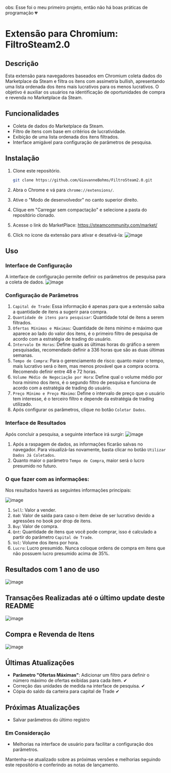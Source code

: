 obs: Esse foi o meu primeiro projeto, então não há boas práticas de programação 💔
# Extensão para Chromium: FiltroSteam2.0

## Descrição

Esta extensão para navegadores baseados em Chromium coleta dados do Marketplace da Steam e filtra os itens com assimetria bullish, apresentando uma lista ordenada dos itens mais lucrativos para os menos lucrativos. O objetivo é auxiliar os usuários na identificação de oportunidades de compra e revenda no Marketplace da Steam.

## Funcionalidades

- Coleta de dados do Marketplace da Steam.
- Filtro de itens com base em critérios de lucratividade.
- Exibição de uma lista ordenada dos itens filtrados.
- Interface amigável para configuração de parâmetros de pesquisa.

## Instalação

1. Clone este repositório.
    ```bash
    git clone https://github.com/GiovanneBohms/FiltroSteam2.0.git
    ```

2. Abra o Chrome e vá para `chrome://extensions/`.

3. Ative o "Modo de desenvolvedor" no canto superior direito.

4. Clique em "Carregar sem compactação" e selecione a pasta do repositório clonado.
5. Acesse o link do MarketPlace: https://steamcommunity.com/market/
6. Click no ícone da extensão para ativar e desativá-la:
 ![image](https://github.com/GiovanneBohms/FiltroSteam2.0/assets/13811860/e21ca124-40e6-42cb-a90f-e7cb029d49c1)

## Uso

### Interface de Configuração

A interface de configuração permite definir os parâmetros de pesquisa para a coleta de dados.
![image](https://github.com/GiovanneBohms/FiltroSteam2.0/assets/13811860/db173a82-0f6b-4238-8bd0-24400f55b84d)

### Configuração de Parâmetros
1. `Capital de Trade`: Essa informação é apenas para que a extensão saiba a quantidade de itens a sugerir para compra.
2. `Quantidade de itens para pesquisar`: Quantidade total de itens a serem filtrados.
3. `Ofertas Mínimas e Máximas`: Quantidade de itens mínimo e máximo que aparece ao lado do valor dos itens, é o primeiro filtro de pesquisa de acordo com a estratégia de trading do usuário.
4. `Intervalo Em Horas`: Define quais as últimas horas do gráfico a serem pesquisadas, recomendado definir a 336 horas que são as duas últimas semanas.
5. `Tempo de Compra`: Para o gerenciamento de risco: quanto maior o tempo, mais lucrativo será o item, mas menos provável que a compra ocorra. Recomendo definir entre 48 e 72 horas.
6. `Volume Médio de Negociação por Hora`: Define qual o volume médio por hora mínimo dos itens, é o segundo filtro de pesquisa e funciona de acordo com a estratégia de trading do usuário.
7. `Preço Mínimo e Preço Máximo`: Define o intervalo de preço que o usuário tem interesse, é o terceiro filtro e depende da estratégia de trading utilizado.
8. Após configurar os parâmetros, clique no botão `Coletar Dados`.

### Interface de Resultados
Após concluir a pesquisa, a seguinte interface irá surgir:
![image](https://github.com/GiovanneBohms/FiltroSteam2.0/assets/13811860/fa40dc54-4a00-4e5b-9e21-90dd54cfe5ea)
1. Após a raspagem de dados, as informações ficarão salvas no navegador. Para visualizá-las novamente, basta clicar no botão `Utilizar Dados Já Coletados`.
2. Quanto maior o parâmetro `Tempo de Compra`, maior será o lucro presumido no futuro.

### O que fazer com as informações:
Nos resultados haverá as seguintes informações principais:

![image](https://github.com/GiovanneBohms/FiltroSteam2.0/assets/13811860/3f6e284b-3e98-4252-a33e-019e8e0d4a51)

1. `Sell`: Valor a vender.
2. `0a0`: Valor de saída para caso o item deixe de ser lucrativo devido a agressões no book por drop de itens.
3. `Buy`: Valor de compra.
4. `Qnt`: Quantidade de itens que você pode comprar, isso é calculado a partir do parâmetro `Capital de Trade`.
5. `Vol`: Volume dos itens por hora.
6. `Lucro`: Lucro presumido. Nunca coloque ordens de compra em itens que não possuem lucro presumido acima de 35%.

## Resultados com 1 ano de uso

![image](https://github.com/GiovanneBohms/FiltroSteam2.0/assets/13811860/0d368c65-2aa9-4fd2-bef9-33058918c5b5)


## Transações Realizadas até o último update deste README

![image](https://github.com/GiovanneBohms/FiltroSteam2.0/assets/13811860/7469dca6-8494-49a3-874b-19fd6bd35d27)


## Compra e Revenda de Itens

![image](https://github.com/GiovanneBohms/FiltroSteam2.0/assets/13811860/4f6f5181-0490-461e-bfc4-a328b7c2b283)


## Últimas Atualizações
- **Parâmetro "Ofertas Máximas"**: Adicionar um filtro para definir o número máximo de ofertas exibidas para cada item. ✔
- Correção das unidades de medida na interface de pesquisa. ✔
- Cópia do saldo da carteira para capital de Trade ✔
## Próximas Atualizações
- Salvar parâmetros do último registro

### Em Consideração

- Melhorias na interface de usuário para facilitar a configuração dos parâmetros.

Mantenha-se atualizado sobre as próximas versões e melhorias seguindo este repositório e conferindo as notas de lançamento.
